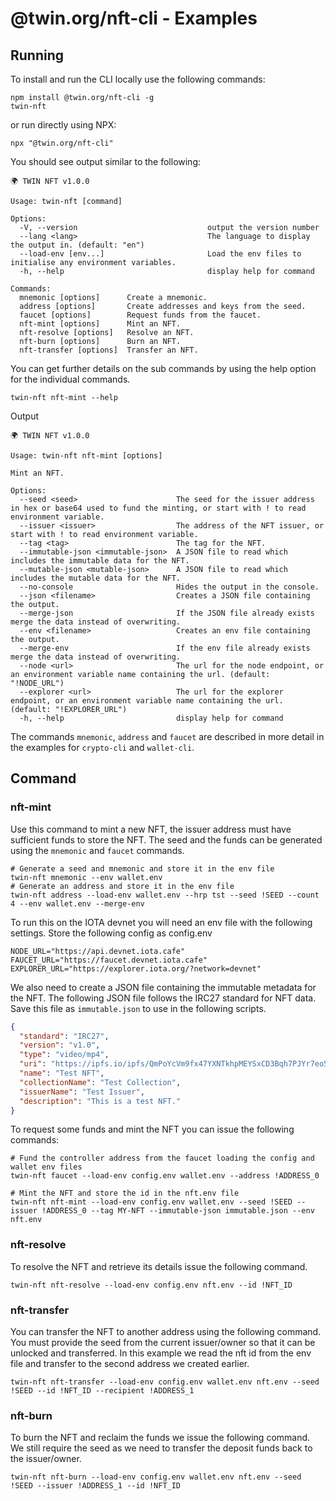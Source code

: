# @twin.org/nft-cli - Examples

## Running

To install and run the CLI locally use the following commands:

```shell
npm install @twin.org/nft-cli -g
twin-nft
```

or run directly using NPX:

```shell
npx "@twin.org/nft-cli"
```

You should see output similar to the following:

```shell
🌍 TWIN NFT v1.0.0

Usage: twin-nft [command]

Options:
  -V, --version                             output the version number
  --lang <lang>                             The language to display the output in. (default: "en")
  --load-env [env...]                       Load the env files to initialise any environment variables.
  -h, --help                                display help for command

Commands:
  mnemonic [options]      Create a mnemonic.
  address [options]       Create addresses and keys from the seed.
  faucet [options]        Request funds from the faucet.
  nft-mint [options]      Mint an NFT.
  nft-resolve [options]   Resolve an NFT.
  nft-burn [options]      Burn an NFT.
  nft-transfer [options]  Transfer an NFT.
```

You can get further details on the sub commands by using the help option for the individual commands.

```shell
twin-nft nft-mint --help
```

Output

```shell
🌍 TWIN NFT v1.0.0

Usage: twin-nft nft-mint [options]

Mint an NFT.

Options:
  --seed <seed>                      The seed for the issuer address in hex or base64 used to fund the minting, or start with ! to read environment variable.
  --issuer <issuer>                  The address of the NFT issuer, or start with ! to read environment variable.
  --tag <tag>                        The tag for the NFT.
  --immutable-json <immutable-json>  A JSON file to read which includes the immutable data for the NFT.
  --mutable-json <mutable-json>      A JSON file to read which includes the mutable data for the NFT.
  --no-console                       Hides the output in the console.
  --json <filename>                  Creates a JSON file containing the output.
  --merge-json                       If the JSON file already exists merge the data instead of overwriting.
  --env <filename>                   Creates an env file containing the output.
  --merge-env                        If the env file already exists merge the data instead of overwriting.
  --node <url>                       The url for the node endpoint, or an environment variable name containing the url. (default: "!NODE_URL")
  --explorer <url>                   The url for the explorer endpoint, or an environment variable name containing the url. (default: "!EXPLORER_URL")
  -h, --help                         display help for command
```

The commands `mnemonic`, `address` and `faucet` are described in more detail in the examples for `crypto-cli` and `wallet-cli`.

## Command

### nft-mint

Use this command to mint a new NFT, the issuer address must have sufficient funds to store the NFT. The seed and the funds can be generated using the `mnemonic` and `faucet` commands.

```shell
# Generate a seed and mnemonic and store it in the env file
twin-nft mnemonic --env wallet.env
# Generate an address and store it in the env file
twin-nft address --load-env wallet.env --hrp tst --seed !SEED --count 4 --env wallet.env --merge-env
```

To run this on the IOTA devnet you will need an env file with the following settings. Store the following config as config.env

```shell
NODE_URL="https://api.devnet.iota.cafe"
FAUCET_URL="https://faucet.devnet.iota.cafe"
EXPLORER_URL="https://explorer.iota.org/?network=devnet"
```

We also need to create a JSON file containing the immutable metadata for the NFT. The following JSON file follows the IRC27 standard for NFT data. Save this file as `immutable.json` to use in the following scripts.

```json
{
  "standard": "IRC27",
  "version": "v1.0",
  "type": "video/mp4",
  "uri": "https://ipfs.io/ipfs/QmPoYcVm9fx47YXNTkhpMEYSxCD3Bqh7PJYr7eo5YjLgiT",
  "name": "Test NFT",
  "collectionName": "Test Collection",
  "issuerName": "Test Issuer",
  "description": "This is a test NFT."
}
```

To request some funds and mint the NFT you can issue the following commands:

```shell
# Fund the controller address from the faucet loading the config and wallet env files
twin-nft faucet --load-env config.env wallet.env --address !ADDRESS_0

# Mint the NFT and store the id in the nft.env file
twin-nft nft-mint --load-env config.env wallet.env --seed !SEED --issuer !ADDRESS_0 --tag MY-NFT --immutable-json immutable.json --env nft.env
```

### nft-resolve

To resolve the NFT and retrieve its details issue the following command.

```shell
twin-nft nft-resolve --load-env config.env nft.env --id !NFT_ID
```

### nft-transfer

You can transfer the NFT to another address using the following command. You must provide the seed from the current issuer/owner so that it can be unlocked and transferred. In this example we read the nft id from the env file and transfer to the second address we created earlier.

```shell
twin-nft nft-transfer --load-env config.env wallet.env nft.env --seed !SEED --id !NFT_ID --recipient !ADDRESS_1
```

### nft-burn

To burn the NFT and reclaim the funds we issue the following command. We still require the seed as we need to transfer the deposit funds back to the issuer/owner.

```shell
twin-nft nft-burn --load-env config.env wallet.env nft.env --seed !SEED --issuer !ADDRESS_1 --id !NFT_ID
```
